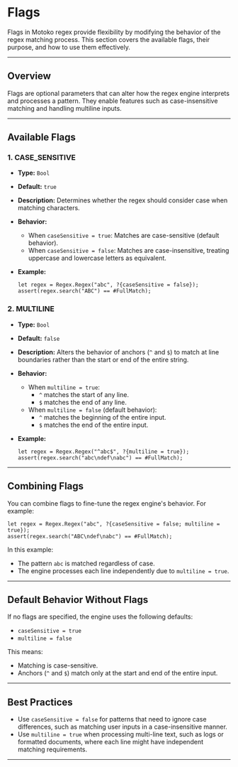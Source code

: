 # Flags

Flags in Motoko regex provide flexibility by modifying the behavior of the regex matching process. This section covers the available flags, their purpose, and how to use them effectively.

---

## Overview

Flags are optional parameters that can alter how the regex engine interprets and processes a pattern. They enable features such as case-insensitive matching and handling multiline inputs.

---

## Available Flags

### **1. CASE_SENSITIVE**

- **Type:** `Bool`
- **Default:** `true`
- **Description:** Determines whether the regex should consider case when matching characters.
- **Behavior:**
  - When `caseSensitive = true`: Matches are case-sensitive (default behavior).
  - When `caseSensitive = false`: Matches are case-insensitive, treating uppercase and lowercase letters as equivalent.
- **Example:**

  ```motoko
  let regex = Regex.Regex("abc", ?{caseSensitive = false});
  assert(regex.search("ABC") == #FullMatch);
  ```

### **2. MULTILINE**

- **Type:** `Bool`
- **Default:** `false`
- **Description:** Alters the behavior of anchors (`^` and `$`) to match at line boundaries rather than the start or end of the entire string.
- **Behavior:**
  - When `multiline = true`:
    - `^` matches the start of any line.
    - `$` matches the end of any line.
  - When `multiline = false` (default behavior):
    - `^` matches the beginning of the entire input.
    - `$` matches the end of the entire input.
- **Example:**

  ```motoko
  let regex = Regex.Regex("^abc$", ?{multiline = true});
  assert(regex.search("abc\ndef\nabc") == #FullMatch);
  ```

---

## Combining Flags

You can combine flags to fine-tune the regex engine's behavior. For example:

```motoko
let regex = Regex.Regex("abc", ?{caseSensitive = false; multiline = true});
assert(regex.search("ABC\ndef\nabc") == #FullMatch);
```

In this example:

- The pattern `abc` is matched regardless of case.
- The engine processes each line independently due to `multiline = true`.

---

## Default Behavior Without Flags

If no flags are specified, the engine uses the following defaults:

- `caseSensitive = true`
- `multiline = false`

This means:

- Matching is case-sensitive.
- Anchors (`^` and `$`) match only at the start and end of the entire input.

---

## Best Practices

- Use `caseSensitive = false` for patterns that need to ignore case differences, such as matching user inputs in a case-insensitive manner.
- Use `multiline = true` when processing multi-line text, such as logs or formatted documents, where each line might have independent matching requirements.

---
